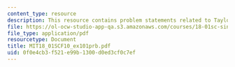 ```yaml
---
content_type: resource
description: This resource contains problem statements related to Taylor's series.
file: https://ol-ocw-studio-app-qa.s3.amazonaws.com/courses/18-01sc-single-variable-calculus-fall-2010/0f0e4cb3f521e99b1300d0ed3cf0c7ef_MIT18_01SCF10_ex101prb.pdf
file_type: application/pdf
resourcetype: Document
title: MIT18_01SCF10_ex101prb.pdf
uid: 0f0e4cb3-f521-e99b-1300-d0ed3cf0c7ef
---
```

